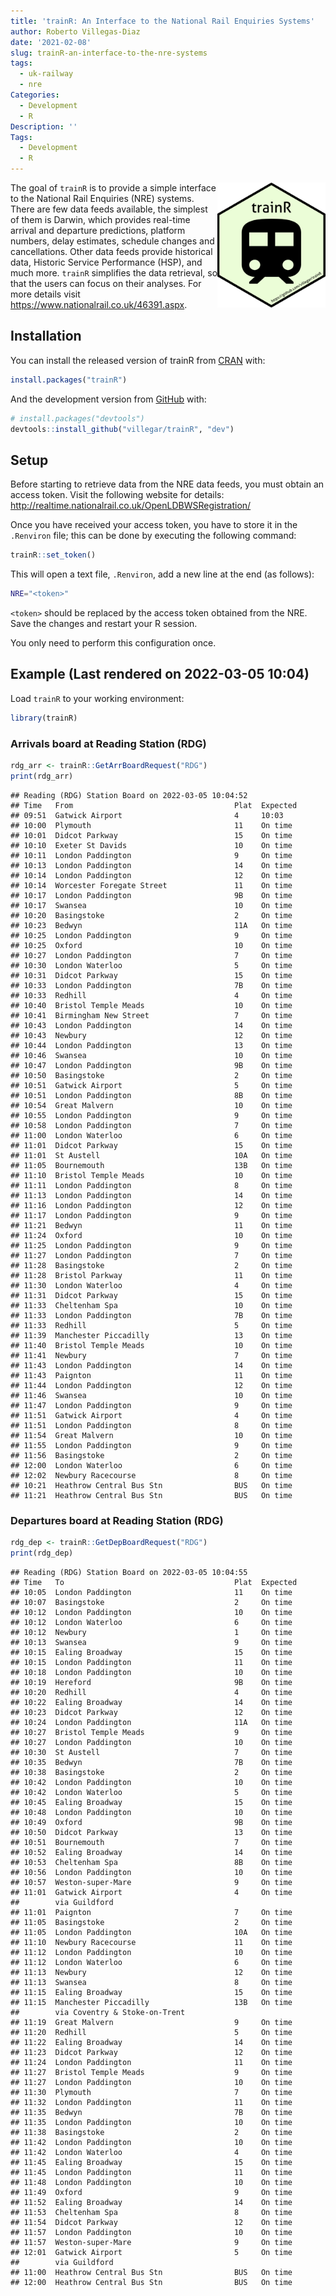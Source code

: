 ```yaml
---
title: 'trainR: An Interface to the National Rail Enquiries Systems'
author: Roberto Villegas-Diaz
date: '2021-02-08'
slug: trainR-an-interface-to-the-nre-systems
tags:
  - uk-railway
  - nre
Categories:
  - Development
  - R
Description: ''
Tags:
  - Development
  - R
---
```


<img src="https://raw.githubusercontent.com/villegar/trainR/main/inst/images/logo.png" alt="logo" align="right" height=200px/>

The goal of `trainR` is to provide a simple interface to the 
National Rail Enquiries (NRE) systems. There are few data feeds 
available, the simplest of them is Darwin, which provides real-time 
arrival and departure predictions, platform numbers, delay estimates, 
schedule changes and cancellations. Other data feeds provide historical 
data, Historic Service Performance (HSP), and much more. `trainR` 
simplifies the data retrieval, so that the users can focus on their 
analyses. For more details visit 
https://www.nationalrail.co.uk/46391.aspx.

## Installation

You can install the released version of trainR from [CRAN](https://CRAN.R-project.org) with:

``` r
install.packages("trainR")
```

And the development version from [GitHub](https://github.com/) with:

``` r
# install.packages("devtools")
devtools::install_github("villegar/trainR", "dev")
```

## Setup
Before starting to retrieve data from the NRE data feeds, you must obtain an access token. 
Visit the following website for details: http://realtime.nationalrail.co.uk/OpenLDBWSRegistration/

Once you have received your access token, you have to store it in the `.Renviron` file; this can be 
done by executing the following command:


```r
trainR::set_token()
```

This will open a text file, `.Renviron`, add a new line at the end (as follows):

```bash
NRE="<token>"
```

`<token>` should be replaced by the access token obtained from the NRE. Save the changes and restart 
your R session.

You only need to perform this configuration once.

## Example (Last rendered on 2022-03-05 10:04)

Load `trainR` to your working environment:

```r
library(trainR)
```

### Arrivals board at Reading Station (RDG)


```r
rdg_arr <- trainR::GetArrBoardRequest("RDG")
print(rdg_arr)
```

```
## Reading (RDG) Station Board on 2022-03-05 10:04:52
## Time   From                                    Plat  Expected
## 09:51  Gatwick Airport                         4     10:03
## 10:00  Plymouth                                11    On time
## 10:01  Didcot Parkway                          15    On time
## 10:10  Exeter St Davids                        10    On time
## 10:11  London Paddington                       9     On time
## 10:13  London Paddington                       14    On time
## 10:14  London Paddington                       12    On time
## 10:14  Worcester Foregate Street               11    On time
## 10:17  London Paddington                       9B    On time
## 10:17  Swansea                                 10    On time
## 10:20  Basingstoke                             2     On time
## 10:23  Bedwyn                                  11A   On time
## 10:25  London Paddington                       9     On time
## 10:25  Oxford                                  10    On time
## 10:27  London Paddington                       7     On time
## 10:30  London Waterloo                         5     On time
## 10:31  Didcot Parkway                          15    On time
## 10:33  London Paddington                       7B    On time
## 10:33  Redhill                                 4     On time
## 10:40  Bristol Temple Meads                    10    On time
## 10:41  Birmingham New Street                   7     On time
## 10:43  London Paddington                       14    On time
## 10:43  Newbury                                 12    On time
## 10:44  London Paddington                       13    On time
## 10:46  Swansea                                 10    On time
## 10:47  London Paddington                       9B    On time
## 10:50  Basingstoke                             2     On time
## 10:51  Gatwick Airport                         5     On time
## 10:51  London Paddington                       8B    On time
## 10:54  Great Malvern                           10    On time
## 10:55  London Paddington                       9     On time
## 10:58  London Paddington                       7     On time
## 11:00  London Waterloo                         6     On time
## 11:01  Didcot Parkway                          15    On time
## 11:01  St Austell                              10A   On time
## 11:05  Bournemouth                             13B   On time
## 11:10  Bristol Temple Meads                    10    On time
## 11:11  London Paddington                       8     On time
## 11:13  London Paddington                       14    On time
## 11:16  London Paddington                       12    On time
## 11:17  London Paddington                       9     On time
## 11:21  Bedwyn                                  11    On time
## 11:24  Oxford                                  10    On time
## 11:25  London Paddington                       9     On time
## 11:27  London Paddington                       7     On time
## 11:28  Basingstoke                             2     On time
## 11:28  Bristol Parkway                         11    On time
## 11:30  London Waterloo                         4     On time
## 11:31  Didcot Parkway                          15    On time
## 11:33  Cheltenham Spa                          10    On time
## 11:33  London Paddington                       7B    On time
## 11:33  Redhill                                 5     On time
## 11:39  Manchester Piccadilly                   13    On time
## 11:40  Bristol Temple Meads                    10    On time
## 11:41  Newbury                                 7     On time
## 11:43  London Paddington                       14    On time
## 11:43  Paignton                                11    On time
## 11:44  London Paddington                       12    On time
## 11:46  Swansea                                 10    On time
## 11:47  London Paddington                       9     On time
## 11:51  Gatwick Airport                         4     On time
## 11:51  London Paddington                       8     On time
## 11:54  Great Malvern                           10    On time
## 11:55  London Paddington                       9     On time
## 11:56  Basingstoke                             2     On time
## 12:00  London Waterloo                         6     On time
## 12:02  Newbury Racecourse                      8     On time
## 10:21  Heathrow Central Bus Stn                BUS   On time
## 11:21  Heathrow Central Bus Stn                BUS   On time
```

### Departures board at Reading Station (RDG)


```r
rdg_dep <- trainR::GetDepBoardRequest("RDG")
print(rdg_dep)
```

```
## Reading (RDG) Station Board on 2022-03-05 10:04:55
## Time   To                                      Plat  Expected
## 10:05  London Paddington                       11    On time
## 10:07  Basingstoke                             2     On time
## 10:12  London Paddington                       10    On time
## 10:12  London Waterloo                         6     On time
## 10:12  Newbury                                 1     On time
## 10:13  Swansea                                 9     On time
## 10:15  Ealing Broadway                         15    On time
## 10:15  London Paddington                       11    On time
## 10:18  London Paddington                       10    On time
## 10:19  Hereford                                9B    On time
## 10:20  Redhill                                 4     On time
## 10:22  Ealing Broadway                         14    On time
## 10:23  Didcot Parkway                          12    On time
## 10:24  London Paddington                       11A   On time
## 10:27  Bristol Temple Meads                    9     On time
## 10:27  London Paddington                       10    On time
## 10:30  St Austell                              7     On time
## 10:35  Bedwyn                                  7B    On time
## 10:38  Basingstoke                             2     On time
## 10:42  London Paddington                       10    On time
## 10:42  London Waterloo                         5     On time
## 10:45  Ealing Broadway                         15    On time
## 10:48  London Paddington                       10    On time
## 10:49  Oxford                                  9B    On time
## 10:50  Didcot Parkway                          13    On time
## 10:51  Bournemouth                             7     On time
## 10:52  Ealing Broadway                         14    On time
## 10:53  Cheltenham Spa                          8B    On time
## 10:56  London Paddington                       10    On time
## 10:57  Weston-super-Mare                       9     On time
## 11:01  Gatwick Airport                         4     On time
##        via Guildford                           
## 11:01  Paignton                                7     On time
## 11:05  Basingstoke                             2     On time
## 11:05  London Paddington                       10A   On time
## 11:10  Newbury Racecourse                      11    On time
## 11:12  London Paddington                       10    On time
## 11:12  London Waterloo                         6     On time
## 11:13  Newbury                                 12    On time
## 11:13  Swansea                                 8     On time
## 11:15  Ealing Broadway                         15    On time
## 11:15  Manchester Piccadilly                   13B   On time
##        via Coventry & Stoke-on-Trent           
## 11:19  Great Malvern                           9     On time
## 11:20  Redhill                                 5     On time
## 11:22  Ealing Broadway                         14    On time
## 11:23  Didcot Parkway                          12    On time
## 11:24  London Paddington                       11    On time
## 11:27  Bristol Temple Meads                    9     On time
## 11:27  London Paddington                       10    On time
## 11:30  Plymouth                                7     On time
## 11:32  London Paddington                       11    On time
## 11:35  Bedwyn                                  7B    On time
## 11:35  London Paddington                       10    On time
## 11:38  Basingstoke                             2     On time
## 11:42  London Paddington                       10    On time
## 11:42  London Waterloo                         4     On time
## 11:45  Ealing Broadway                         15    On time
## 11:45  London Paddington                       11    On time
## 11:48  London Paddington                       10    On time
## 11:49  Oxford                                  9     On time
## 11:52  Ealing Broadway                         14    On time
## 11:53  Cheltenham Spa                          8     On time
## 11:54  Didcot Parkway                          12    On time
## 11:57  London Paddington                       10    On time
## 11:57  Weston-super-Mare                       9     On time
## 12:01  Gatwick Airport                         5     On time
##        via Guildford                           
## 11:00  Heathrow Central Bus Stn                BUS   On time
## 12:00  Heathrow Central Bus Stn                BUS   On time
```
